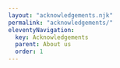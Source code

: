 ```yaml
---
layout: "acknowledgements.njk"
permalink: "acknowledgements/"
eleventyNavigation:
  key: Acknowledgements
  parent: About us
  order: 1
---
```

